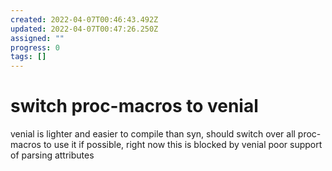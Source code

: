```yaml
---
created: 2022-04-07T00:46:43.492Z
updated: 2022-04-07T00:47:26.250Z
assigned: ""
progress: 0
tags: []
---
```


# switch proc-macros to venial

venial is lighter and easier to compile than syn, should switch over all proc-macros to use it if possible, right now this is blocked by venial poor support of parsing attributes
